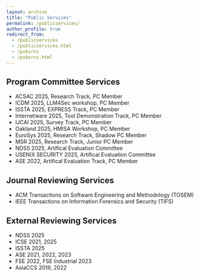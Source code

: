 ```yaml
---
layout: archive
title: "Public Services"
permalink: /publicservices/
author_profile: true
redirect_from: 
  - /publicservices
  - /publicservices.html
  - /pubsrvs
  - /pubsrvs.html
---
```


## Program Committee Services

- ACSAC 2025, Research Track, PC Member
- ICDM 2025, LLM4Sec workshop, PC Member
- ISSTA 2025, EXPRESS Track, PC Member
- Internetware 2025, Tool Demonstration Track, PC Member
- IJCAI 2025, Survey Track, PC Member
- Oakland 2025, HMISA Workshop, PC Member
- EuroSys 2025, Research Track, Shadow PC Member
- MSR 2025, Research Track, Junior PC Member
- NDSS 2025, Artifical Evaluation Committee
- USENIX SECURITY 2025, Artifical Evaluation Committee
- ASE 2022, Artifical Evaluation Track, PC Member

## Journal Reviewing Services

- ACM Transactions on Software Engineering and Methodology (TOSEM)
- IEEE Transactions on Information Forensics and Security (TIFS)

## External Reviewing Services

- NDSS 2025
- ICSE 2021, 2025
- ISSTA 2025
- ASE 2021, 2022, 2023
- FSE 2022, FSE Industrial 2023
- AsiaCCS 2019, 2022
